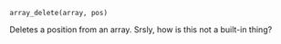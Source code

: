 ```
array_delete(array, pos)
```

Deletes a position from an array. Srsly, how is this not a built-in thing?